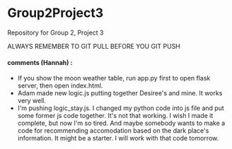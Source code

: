 # Group2Project3
Repository for Group 2, Project 3

ALWAYS REMEMBER TO GIT PULL BEFORE YOU GIT PUSH
#### comments (Hannah) : 
* If you show the moon weather table, run app.py first to open flask server, then open index.html.
* Adam made new logic.js putting together Desiree's and mine. It works very well.
* I'm pushing logic_stay.js. I changed my python code into js file and put some former js code together. It's not that working. I wish I made it complete, but now I'm so tired. And maybe somebody wants to make a code for recommending accomodation based on the dark place's information. It might be a starter. I will work with that code tomorrow. 
